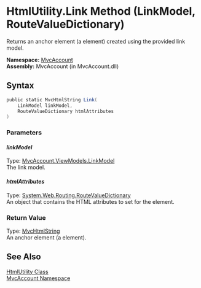 HtmlUtility.Link Method (LinkModel, RouteValueDictionary)
=========================================================
Returns an anchor element (a element) created using the provided link model.

**Namespace:** [MvcAccount][1]  
**Assembly:** MvcAccount (in MvcAccount.dll)

Syntax
------

```csharp
public static MvcHtmlString Link(
	LinkModel linkModel,
	RouteValueDictionary htmlAttributes
)
```

### Parameters

#### *linkModel*
Type: [MvcAccount.ViewModels.LinkModel][2]  
The link model.

#### *htmlAttributes*
Type: [System.Web.Routing.RouteValueDictionary][3]  
An object that contains the HTML attributes to set for the element.

### Return Value
Type: [MvcHtmlString][4]  
An anchor element (a element).

See Also
--------
[HtmlUtility Class][5]  
[MvcAccount Namespace][1]  

[1]: ../README.md
[2]: ../../MvcAccount.ViewModels/LinkModel/README.md
[3]: http://msdn.microsoft.com/en-us/library/cc679915
[4]: http://msdn.microsoft.com/en-us/library/ee461471
[5]: README.md